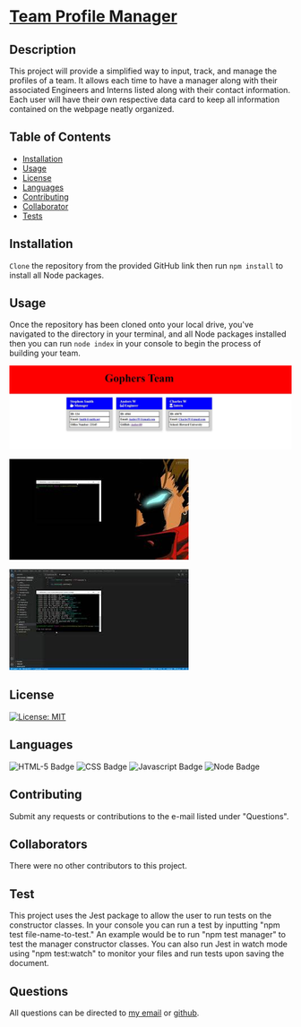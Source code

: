 # [Team Profile Manager](http://www.github.com/SmithBWare89/team-profile-manager)

## Description
This project will provide a simplified way to input, track, and manage the profiles of a team. It allows each time to have a manager along with their associated Engineers and Interns listed along with their contact information. Each user will have their own respective data card to keep all information contained on the webpage neatly organized.

## Table of Contents
* [Installation](#installation)
* [Usage](#usage)
* [License](#license)
* [Languages](#languages)
* [Contributing](#contributing)
* [Collaborator](#collaborators)
* [Tests](#test)

## Installation
`Clone` the repository from the provided GitHub link then run `npm install` to install all Node packages.

## Usage
Once the repository has been cloned onto your local drive, you've navigated to the directory in your terminal, and all Node packages installed then you can run `node index` in your console to begin the process of building your team.

![A sample of a team generated using the profile manager package.](./assets/images/sample-page.jpg)

[![Team Profile Manager Walkthrough](./assets/images/generator-walkthrough.jpg)](https://youtu.be/vQD4ns3A1dw)

[![Jest Testing Walkthrough](./assets/images/test-walkthrough.jpg)](https://youtu.be/uORz2qT6vW8)

## License
[![License: MIT](https://img.shields.io/badge/License-MIT-yellow.svg)](https://opensource.org/licenses/MIT)

## Languages
![HTML-5 Badge](https://img.shields.io/badge/Language-HTML--5-blue)
![CSS Badge](https://img.shields.io/badge/Language-CSS-blue)
![Javascript Badge](https://img.shields.io/badge/Language-Javascript-blue)
![Node Badge](https://img.shields.io/badge/Language-Node-blue)

## Contributing
Submit any requests or contributions to the e-mail listed under "Questions".

## Collaborators
There were no other contributors to this project.

## Test
This project uses the Jest package to allow the user to run tests on the constructor classes. In your console you can run a test by inputting "npm test file-name-to-test." An example would be to run "npm test manager" to test the manager constructor classes. You can also run Jest in watch mode using "npm test:watch" to monitor your files and run tests upon saving the document.

## Questions
All questions can be directed to [my email](SmithWrestling89@gmail.com) or [github](https://www.github.com/SmithBWare89).
  